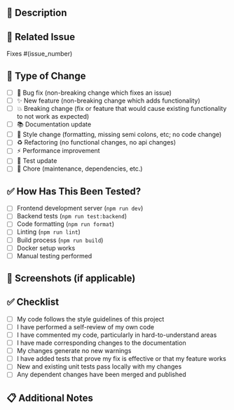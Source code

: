 ## 📝 Description
<!-- Briefly describe what this PR does -->

## 🔗 Related Issue
<!-- Link to the issue this PR addresses -->
Fixes #(issue_number)

## 🎯 Type of Change
<!-- Mark with an x the type of change -->
- [ ] 🐛 Bug fix (non-breaking change which fixes an issue)
- [ ] ✨ New feature (non-breaking change which adds functionality)
- [ ] 💥 Breaking change (fix or feature that would cause existing functionality to not work as expected)
- [ ] 📚 Documentation update
- [ ] 🎨 Style change (formatting, missing semi colons, etc; no code change)
- [ ] ♻️ Refactoring (no functional changes, no api changes)
- [ ] ⚡ Performance improvement
- [ ] 🧪 Test update
- [ ] 🔧 Chore (maintenance, dependencies, etc.)

## ✅ How Has This Been Tested?
<!-- Describe the tests that you ran to verify your changes -->
- [ ] Frontend development server (`npm run dev`)
- [ ] Backend tests (`npm run test:backend`)
- [ ] Code formatting (`npm run format`)
- [ ] Linting (`npm run lint`)
- [ ] Build process (`npm run build`)
- [ ] Docker setup works
- [ ] Manual testing performed

## 📸 Screenshots (if applicable)
<!-- Add screenshots to help explain your changes -->

## ✅ Checklist
<!-- Mark completed items with [x] -->
- [ ] My code follows the style guidelines of this project
- [ ] I have performed a self-review of my own code
- [ ] I have commented my code, particularly in hard-to-understand areas
- [ ] I have made corresponding changes to the documentation
- [ ] My changes generate no new warnings
- [ ] I have added tests that prove my fix is effective or that my feature works
- [ ] New and existing unit tests pass locally with my changes
- [ ] Any dependent changes have been merged and published

## 📋 Additional Notes
<!-- Add any additional notes for reviewers --> 